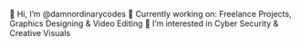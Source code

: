 👋 Hi, I’m @damnordinarycodes
👀 Currently working on: Freelance Projects, Graphics Designing & Video Editing
🌱 I’m interested in Cyber Security & Creative Visuals

<!---
damnordinarycodes/damnordinarycodes is a ✨ special ✨ repository because its `README.md` (this file) appears on your GitHub profile.
You can click the Preview link to take a look at your changes.
--->
